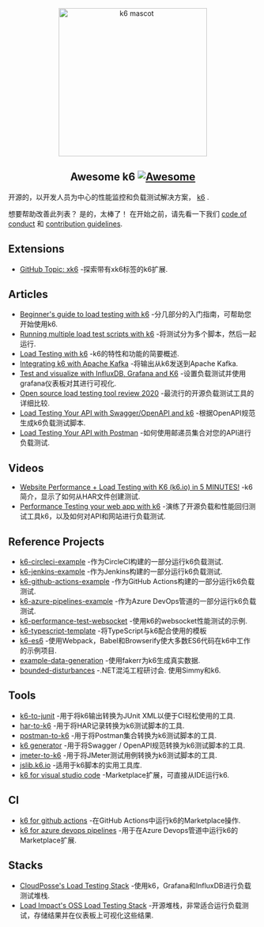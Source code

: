 <div class="github-widget" data-repo="k6io/awesome-k6"></div>
<script async src="https://pagead2.googlesyndication.com/pagead/js/adsbygoogle.js"></script><ins class="adsbygoogle" style="display:block" data-ad-client="ca-pub-6890694312814945" data-ad-slot="5473692530" data-ad-format="auto"  data-full-width-responsive="true"></ins><script>(adsbygoogle = window.adsbygoogle || []).push({});</script>
<div align="center">
  <a href="https://k6.io/">
    <img src="https://raw.githubusercontent.com/k6io/awesome-k6/master/assets/bert.png" alt="k6 mascot" width="300px">
  </a>

<!--lint disable awesome-heading-->
## Awesome k6 [![Awesome](https://awesome.re/badge.svg)](https://awesome.re)
<!--lint enable awesome-heading-->

</div>

开源的，以开发人员为中心的性能监控和负载测试解决方案， <a href="https://k6.io/">k6</a> .


想要帮助改善此列表？ 是的，太棒了！ 在开始之前，请先看一下我们 [code of conduct](https://github.com/k6io/awesome-k6/blob/master/code_of_conduct.md) 和 [contribution guidelines](https://github.com/k6io/awesome-k6/blob/master/contributing.md).



## Extensions
- [GitHub Topic: xk6](https://github.com/topics/xk6) -探索带有xk6标签的k6扩展.

## Articles

- [Beginner's guide to load testing with k6](https://mostafa.dev/blog/beginner-s-guide-to-load-testing-with-k6-part-1) -分几部分的入门指南，可帮助您开始使用k6.
- [Running multiple load test scripts with k6](https://medium.com/@trannguyenhung011086/run-multi-load-test-scripts-with-k6-3dc57e8e26e2) -将测试分为多个脚本，然后一起运行.
- [Load Testing with k6](https://medium.com/@dan.ryan.emmons/qa-load-testing-with-k6-io-c11c2afced04) -k6的特性和功能的简要概述.
- [Integrating k6 with Apache Kafka](https://mostafa.dev/blog/integrating-k6-with-apache-kafka) -将输出从k6发送到Apache Kafka.
- [Test and visualize with InfluxDB, Grafana and K6](https://medium.com/@naoko.reeves/load-test-with-k6-and-visualize-with-influxdb-and-grafana-c6097a6f6d0a) -设置负载测试并使用grafana仪表板对其进行可视化.
- [Open source load testing tool review 2020](https://k6.io/blog/comparing-best-open-source-load-testing-tools) -最流行的开源负载测试工具的详细比较.
- [Load Testing Your API with Swagger/OpenAPI and k6](https://mostafa.dev/blog/load-testing-your-api-with-swagger-openapi-and-k6) -根据OpenAPI规范生成k6负载测试脚本.
- [Load Testing Your API with Postman](https://mostafa.dev/blog/load-testing-your-api-with-postman) -如何使用邮递员集合对您的API进行负载测试.

## Videos

- [Website Performance + Load Testing with K6 (k6.io) in 5 MINUTES!](https://www.youtube.com/watch?v=brasMBAezJY) -k6简介，显示了如何从HAR文件创建测试.
- [Performance Testing your web app with k6](https://www.youtube.com/watch?v=Hu1K2ZGJ_K4) -演练了开源负载和性能回归测试工具k6，以及如何对API和网站进行负载测试.

## Reference Projects

- [k6-circleci-example](https://github.com/loadimpact/k6-circleci-example) -作为CircleCI构建的一部分运行k6负载测试.
- [k6-jenkins-example](https://github.com/loadimpact/k6-jenkins-example) -作为Jenkins构建的一部分运行k6负载测试.
- [k6-github-actions-example](https://github.com/loadimpact/k6-github-actions-example) -作为GitHub Actions构建的一部分运行k6负载测试.
- [k6-azure-pipelines-example](https://github.com/loadimpact/k6-azure-pipelines-example) -作为Azure DevOps管道的一部分运行k6负载测试.
- [k6-performance-test-websocket](https://github.com/Julianhm9612/k6-performance-test-websocket) -使用k6的websocket性能测试的示例.
- [k6-typescript-template](https://github.com/k6io/template-typescript) -将TypeScript与k6配合使用的模板
- [k6-es6](https://github.com/MStoykov/k6-es6) -使用Webpack，Babel和Browserify使大多数ES6代码在k6中工作的示例项目.
- [example-data-generation](https://github.com/k6io/example-data-generation) -使用fakerr为k6生成真实数据.
- [bounded-disturbances](https://github.com/bjartwolf/bounded-disturbances)  -.NET混沌工程研讨会. 使用Simmy和k6.

## Tools

- [k6-to-junit](https://github.com/Mattihew/k6-to-junit) -用于将k6输出转换为JUnit XML以便于CI轻松使用的工具.
- [har-to-k6](https://github.com/loadimpact/har-to-k6) -用于将HAR记录转换为k6测试脚本的工具.
- [postman-to-k6](https://github.com/loadimpact/postman-to-k6) -用于将Postman集合转换为k6测试脚本的工具.
- [k6 generator](https://github.com/OpenAPITools/openapi-generator) -用于将Swagger / OpenAPI规范转换为k6测试脚本的工具.
- [jmeter-to-k6](https://github.com/loadimpact/jmeter-to-k6) -用于将JMeter测试用例转换为k6测试脚本的工具.
- [jslib.k6.io](https://jslib.k6.io/) -适用于k6脚本的实用工具库.
- [k6 for visual studio code](https://marketplace.visualstudio.com/items?itemName=k6.k6&ssr=false#overview) -Marketplace扩展，可直接从IDE运行k6.

## CI
- [k6 for github actions](https://github.com/marketplace/actions/k6-load-test) -在GitHub Actions中运行k6的Marketplace操作.
- [k6 for azure devops pipelines](https://marketplace.visualstudio.com/items?itemName=k6.k6-load-test) -用于在Azure Devops管道中运行k6的Marketplace扩展.

## Stacks

- [CloudPosse's Load Testing Stack](https://github.com/cloudposse/load-testing) -使用k6，Grafana和InfluxDB进行负载测试堆栈.
- [Load Impact's OSS Load Testing Stack](https://github.com/loadimpact/open-source-load-testing-stack) -开源堆栈，非常适合运行负载测试，存储结果并在仪表板上可视化这些结果.
